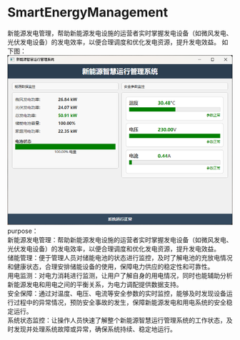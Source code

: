 # SmartEnergyManagement
新能源发电管理，帮助新能源发电设施的运营者实时掌握发电设备（如微风发电、光伏发电设备）的发电效率，以便合理调度和优化发电资源，提升发电效益。
如下图：
![Uploading image.png…](https://github.com/ef3777t-lgtm/SmartEnergyManagement/blob/main/%E6%96%B0%E8%83%BD%E6%BA%90%E6%99%BA%E6%85%A7%E8%BF%90%E8%A1%8C%E7%AE%A1%E7%90%86%E7%B3%BB%E7%BB%9F.png)
purpose：<br>
新能源发电管理：帮助新能源发电设施的运营者实时掌握发电设备（如微风发电、光伏发电设备）的发电效率，以便合理调度和优化发电资源，提升发电效益。<br>
储能管理：便于管理人员对储能电池的状态进行监控，及时了解电池的充放电情况和健康状态，合理安排储能设备的使用，保障电力供应的稳定性和可靠性。<br>
用电监测：对电力消耗进行监测，让用户了解自身的用电情况，同时也能辅助分析新能源发电和用电之间的平衡关系，为电力调配提供数据支持。<br>
安全保障：通过对温度、电压、电流等安全参数的实时监控，能够及时发现设备运行过程中的异常情况，预防安全事故的发生，保障新能源发电和用电系统的安全稳定运行。<br>
系统状态监控：让操作人员快速了解整个新能源智慧运行管理系统的工作状态，及时发现并处理系统故障或异常，确保系统持续、稳定地运行。<br>
